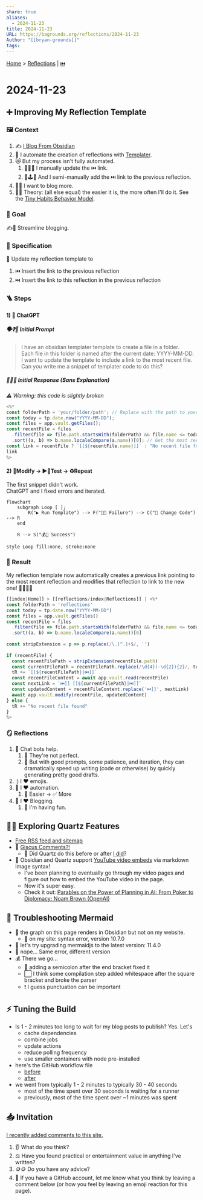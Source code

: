 ```yaml
---  
share: true  
aliases:  
  - 2024-11-23  
title: 2024-11-23  
URL: https://bagrounds.org/reflections/2024-11-23  
Author: "[[bryan-grounds]]"  
tags:   
---  
```

[Home](index.md) > [Reflections](reflections/index.md) | [⏮️](reflections/2024-11-21.md)  
# 2024-11-23  
## ➕ Improving My Reflection Template  
### 🖼️ Context  
1. ✍️ [I Blog From Obsidian](2024-04-21.md#✍%20Blogging%20From%20Obsidian)  
2. 🤖 I automate the creation of reflections with [Templater](https://github.com/SilentVoid13/Templater).  
3. 😿 But my process isn't fully automated.  
    1. 🔗🔨🥵 I manually update the ⏮️ link.  
    2. 🔗🕹️🥵 And I semi-manually add the ⏭️ link to the previous reflection.  
4. 📢📢 I want to blog more.  
5. 🥧✅ Theory: (all else equal) the easier it is, the more often I'll do it. See the [Tiny Habits Behavior Model](books/tiny-habits.md#Behavior%20model).  
  
### 🎯 Goal  
✍️🤖 Streamline blogging.  
  
### 📐 Specification  
🔧 Update my reflection template to  
1. ⏮️ Insert the link to the previous reflection  
2. ⏭️ Insert the link to this reflection in the previous reflection  
  
### 🪜 Steps  
#### 1) 🤖 ChatGPT  
##### 🗣️❓🤖 Initial Prompt  
> I have an obsidian templater template to create a file in a folder.  
Each file in this folder is named after the current date: YYYY-MM-DD.  
I want to update the template to include a link to the most recent file.  
Can you write me a snippet of templater code to do this?  
  
##### 🤖💬🤔 Initial Response (Sans Explanation)  
_⚠️ Warning: this code is slightly broken_  
```js  
<%*  
const folderPath = 'your/folder/path'; // Replace with the path to your folder  
const today = tp.date.now("YYYY-MM-DD");  
const files = app.vault.getFiles();  
const recentFile = files  
  .filter(file => file.path.startsWith(folderPath) && file.name <= today)  
  .sort((a, b) => b.name.localeCompare(a.name))[0]; // Get the most recent file  
const link = recentFile ? `[[${recentFile.name}]]` : "No recent file found"; // Create link  
link  
%>  
```  
  
#### 2) 🔧Modify -> ▶️👀Test -> ♻️Repeat  
The first snippet didn't work.  
ChatGPT and I fixed errors and iterated.  
  
```mermaid  
flowchart  
    subgraph Loop [ ];  
        R("▶️ Run Template") --> F("🐛👀 Failure") --> C("🔧 Change Code") --> R  
    end  
  
    R --> S("💰👀 Success")  
  
style Loop fill:none, stroke:none  
```  
  
### 📜 Result  
My reflection template now automatically creates a previous link pointing to the most recent reflection and modifies that reflection to link to the new one! 🎉🤖🥂🥳  
  
```js  
[[index|Home]] > [[reflections/index|Reflections]] | <%*  
const folderPath = 'reflections'  
const today = tp.date.now("YYYY-MM-DD")  
const files = app.vault.getFiles()  
const recentFile = files  
  .filter(file => file.path.startsWith(folderPath) && file.name <= today)  
  .sort((a, b) => b.name.localeCompare(a.name))[0]  
  
const stripExtension = p => p.replace(/\.[^.]+$/, '')  
  
if (recentFile) {  
  const recentFilePath = stripExtension(recentFile.path)  
  const currentFilePath = recentFilePath.replace(/\d{4}(-\d{2}){2}/, today)  
  tR += `[[${recentFilePath}|⏮️]]`  
  const recentFileContent = await app.vault.read(recentFile)  
  const nextLink = `⏮️]] [[${currentFilePath}|⏭️]]`  
  const updatedContent = recentFileContent.replace('⏮️]]', nextLink)  
  await app.vault.modify(recentFile, updatedContent)  
} else {  
  tR += "No recent file found"  
}  
%>  
```  
  
### 🪞 Reflections  
1. 🤖 Chat bots help.  
    1. 🧐 They're not perfect.  
    2. 🚄 But with good prompts, some patience, and iteration, they can dramatically speed up writing (code or otherwise) by quickly generating pretty good drafts.  
2. :) I ❤️ emojis.  
3. 🤖 I ❤️ automation.  
    1. 🥧 Easier -> ✅ More  
4. 📣 I ❤️ Blogging.  
    1. 🥳 I'm having fun.  
  
## 🧑‍🚀 Exploring Quartz Features  
- [Free RSS feed and sitemap](https://quartz.jzhao.xyz/plugins/ContentIndex)  
- 💬 [Giscus Comments?!](https://quartz.jzhao.xyz/features/comments)  
  - 🤯 Did Quartz do this before or after [I did](reflections/2024-11-20.md)?  
- 🤯 Obsidian and Quartz support [YouTube video embeds](https://quartz.jzhao.xyz/plugins/ObsidianFlavoredMarkdown) via markdown image syntax!  
  - I've been planning to eventually go through my video pages and figure out how to embed the YouTube video in the page.  
  - Now it's super easy.  
  - Check it out: [Parables on the Power of Planning in AI: From Poker to Diplomacy: Noam Brown (OpenAI)](videos/parables-on-the-power-of-planning-in-ai-from-poker-to-diplomacy-noam-brown-openai.md)  
  
## 🧜 Troubleshooting Mermaid  
- 🤔 the graph on this page renders in Obsidian but not on my website.  
  - 🐛 on my site: syntax error, version 10.7.0  
- 🤞 let's try upgrading mermaidjs to the latest version: 11.4.0  
- 🤔 nope... Same error, different version  
- 💰 There we go...  
  - 🚛 adding a semicolon after the end bracket fixed it  
  - ⬜ I think some compilation step added whitespace after the square bracket and broke the parser  
  - ❗ I guess punctuation can be important  
  
## ⚡ Tuning the Build  
- Is 1 - 2 minutes too long to wait for my blog posts to publish? Yes. Let's  
  - cache dependencies  
  - combine jobs  
  - update actions  
  - reduce polling frequency  
  - use smaller containers with node pre-installed  
- here's the GitHub workflow file  
  - [before](https://github.com/bagrounds/obsidian-github-publisher-sync/blob/981b9d7c511c9745098124030cec80cabef00798/.github/workflows/deploy.yml)  
  - [after](https://github.com/bagrounds/obsidian-github-publisher-sync/blob/97203b53e27c508001360f7834c34c00d921e140/.github/workflows/deploy.yml)  
- we went from typically 1 - 2 minutes to typically 30 - 40 seconds  
  - most of the time spent over 30 seconds is waiting for a runner  
  - previously, most of the time spent over ~1 minutes was spent  
  
## 📥 Invitation  
[I recently added comments to this site.](reflections/2024-11-20.md)  
1. 👂 What do you think?  
2. ⚖️ Have you found practical or entertainment value in anything I've written?  
3. 🪙🪙 Do you have any advice?  
4. 💬 If you have a GitHub account, let me know what you think by leaving a comment below (or how you feel by leaving an emoji reaction for this page).  
